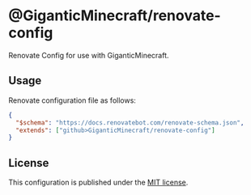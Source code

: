 # @GiganticMinecraft/renovate-config

Renovate Config for use with GiganticMinecraft.

## Usage

Renovate configuration file as follows:

```json
{
  "$schema": "https://docs.renovatebot.com/renovate-schema.json",
  "extends": ["github>GiganticMinecraft/renovate-config"]
}
```

## License

This configuration is published under the [MIT license](./LICENSE).
